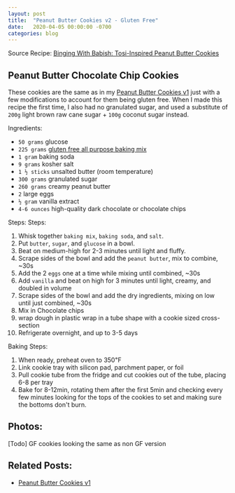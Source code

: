 ```yaml
---
layout: post
title:  "Peanut Butter Cookies v2 - Gluten Free"
date:   2020-04-05 00:00:00 -0700
categories: blog
---
```



Source Recipe: [Binging With Babish: Tosi-Inspired Peanut Butter Cookies](https://www.bingingwithbabish.com/recipes/sumbitches)

Peanut Butter Chocolate Chip Cookies
- 
These cookies are the same as in my [Peanut Butter Cookies v1](/blog/2020/03/23/Peanut-Butter-Cookies-v1.html)
just with a few modifications to account for them being gluten free. 
When I made this recipe the first time, I also had no granulated sugar, and used a substitute of 
`200g` light brown raw cane sugar + `100g` coconut sugar instead. 

Ingredients:
- `50 grams` glucose
- `225 grams` [gluten free all purpose baking mix](https://shop.kingarthurflour.com/items/gluten-free-all-purpose-baking-mix)
- `1 gram` baking soda
- `9 grams` kosher salt 
- `1 ½ sticks` unsalted butter (room temperature)
- `300 grams` granulated sugar
- `260 grams` creamy peanut butter
- `2` large eggs
- `½ gram` vanilla extract
- `4-6 ounces` high-quality dark chocolate or chocolate chips 

Steps:
Steps:
1. Whisk together `baking mix`, `baking soda`, and `salt`. 
2. Put `butter`, `sugar`, and `glucose` in a bowl.
3. Beat on medium-high for 2-3 minutes until light and fluffy.
4. Scrape sides of the bowl and add the `peanut butter`, mix to combine, ~30s 
5. Add the 2 `eggs` one at a time while mixing until combined, ~30s 
6. Add `vanilla` and beat on high for 3 minutes until light, creamy, and doubled in volume 
7. Scrape sides of the bowl and add the dry ingredients, mixing on low until just combined, ~30s
8. Mix in Chocolate chips 
9. wrap dough in plastic wrap in a tube shape with a cookie sized cross-section
10. Refrigerate overnight, and up to 3-5 days 

Baking Steps:
1. When ready, preheat oven to 350℉ 
2. Link cookie tray with silicon pad, parchment paper, or foil
3. Pull cookie tube from the fridge and cut cookies out of the tube, placing 6-8 per tray 
4. Bake for 8-12min, rotating them after the first 5min and checking every few minutes 
looking for the tops of the cookies to set and making sure the bottoms don't burn.

Photos:
-

[Todo] GF cookies looking the same as non GF version 

Related Posts:
-
- [Peanut Butter Cookies v1](/blog/2020/03/23/Peanut-Butter-Cookies-v1.html)